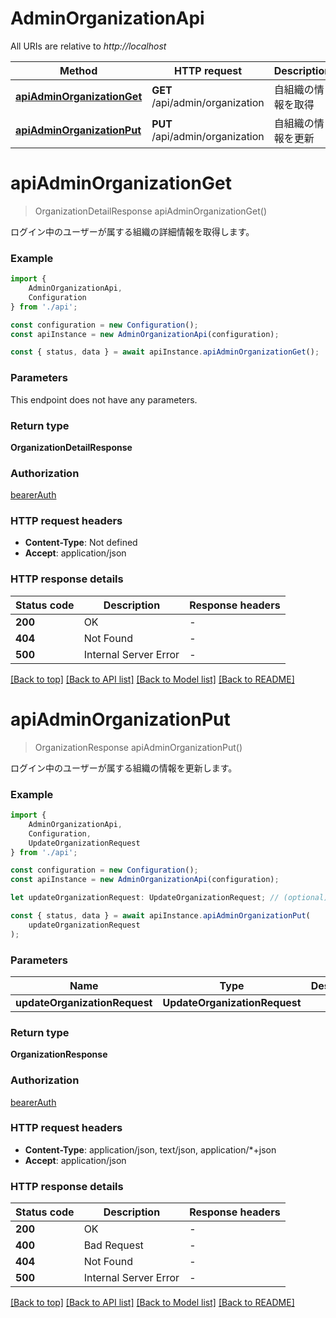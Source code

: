 # AdminOrganizationApi

All URIs are relative to *http://localhost*

|Method | HTTP request | Description|
|------------- | ------------- | -------------|
|[**apiAdminOrganizationGet**](#apiadminorganizationget) | **GET** /api/admin/organization | 自組織の情報を取得|
|[**apiAdminOrganizationPut**](#apiadminorganizationput) | **PUT** /api/admin/organization | 自組織の情報を更新|

# **apiAdminOrganizationGet**
> OrganizationDetailResponse apiAdminOrganizationGet()

ログイン中のユーザーが属する組織の詳細情報を取得します。

### Example

```typescript
import {
    AdminOrganizationApi,
    Configuration
} from './api';

const configuration = new Configuration();
const apiInstance = new AdminOrganizationApi(configuration);

const { status, data } = await apiInstance.apiAdminOrganizationGet();
```

### Parameters
This endpoint does not have any parameters.


### Return type

**OrganizationDetailResponse**

### Authorization

[bearerAuth](../README.md#bearerAuth)

### HTTP request headers

 - **Content-Type**: Not defined
 - **Accept**: application/json


### HTTP response details
| Status code | Description | Response headers |
|-------------|-------------|------------------|
|**200** | OK |  -  |
|**404** | Not Found |  -  |
|**500** | Internal Server Error |  -  |

[[Back to top]](#) [[Back to API list]](../README.md#documentation-for-api-endpoints) [[Back to Model list]](../README.md#documentation-for-models) [[Back to README]](../README.md)

# **apiAdminOrganizationPut**
> OrganizationResponse apiAdminOrganizationPut()

ログイン中のユーザーが属する組織の情報を更新します。

### Example

```typescript
import {
    AdminOrganizationApi,
    Configuration,
    UpdateOrganizationRequest
} from './api';

const configuration = new Configuration();
const apiInstance = new AdminOrganizationApi(configuration);

let updateOrganizationRequest: UpdateOrganizationRequest; // (optional)

const { status, data } = await apiInstance.apiAdminOrganizationPut(
    updateOrganizationRequest
);
```

### Parameters

|Name | Type | Description  | Notes|
|------------- | ------------- | ------------- | -------------|
| **updateOrganizationRequest** | **UpdateOrganizationRequest**|  | |


### Return type

**OrganizationResponse**

### Authorization

[bearerAuth](../README.md#bearerAuth)

### HTTP request headers

 - **Content-Type**: application/json, text/json, application/*+json
 - **Accept**: application/json


### HTTP response details
| Status code | Description | Response headers |
|-------------|-------------|------------------|
|**200** | OK |  -  |
|**400** | Bad Request |  -  |
|**404** | Not Found |  -  |
|**500** | Internal Server Error |  -  |

[[Back to top]](#) [[Back to API list]](../README.md#documentation-for-api-endpoints) [[Back to Model list]](../README.md#documentation-for-models) [[Back to README]](../README.md)

